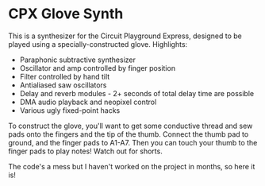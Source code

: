 # CPX Glove Synth

This is a synthesizer for the Circuit Playground Express, designed to be played using a specially-constructed glove. Highlights:

* Paraphonic subtractive synthesizer
* Oscillator and amp controlled by finger position
* Filter controlled by hand tilt
* Antialiased saw oscillators
* Delay and reverb modules - 2+ seconds of total delay time are possible
* DMA audio playback and neopixel control
* Various ugly fixed-point hacks

To construct the glove, you'll want to get some conductive thread and sew pads onto the fingers and the tip of the thumb. Connect the thumb pad to ground, and the finger pads to A1-A7. Then you can touch your thumb to the finger pads to play notes! Watch out for shorts. 

The code's a mess but I haven't worked on the project in months, so here it is!
